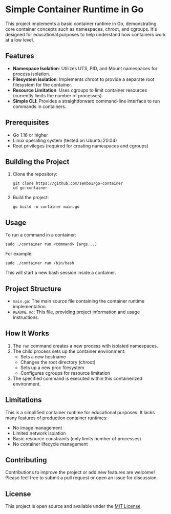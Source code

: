 # Simple Container Runtime in Go

This project implements a basic container runtime in Go, demonstrating core container concepts such as namespaces, chroot, and cgroups. It's designed for educational purposes to help understand how containers work at a low level.

## Features

- **Namespace Isolation**: Utilizes UTS, PID, and Mount namespaces for process isolation.
- **Filesystem Isolation**: Implements chroot to provide a separate root filesystem for the container.
- **Resource Limitation**: Uses cgroups to limit container resources (currently limits the number of processes).
- **Simple CLI**: Provides a straightforward command-line interface to run commands in containers.

## Prerequisites

- Go 1.16 or higher
- Linux operating system (tested on Ubuntu 20.04)
- Root privileges (required for creating namespaces and cgroups)

## Building the Project

1. Clone the repository:

   ```
   git clone https://github.com/senbo1/go-container
   cd go-container
   ```

2. Build the project:
   ```
   go build -o container main.go
   ```

## Usage

To run a command in a container:

```
sudo ./container run <command> [args...]
```

For example:

```
sudo ./container run /bin/bash
```

This will start a new bash session inside a container.

## Project Structure

- `main.go`: The main source file containing the container runtime implementation.
- `README.md`: This file, providing project information and usage instructions.

## How It Works

1. The `run` command creates a new process with isolated namespaces.
2. The child process sets up the container environment:
   - Sets a new hostname
   - Changes the root directory (chroot)
   - Sets up a new proc filesystem
   - Configures cgroups for resource limitation
3. The specified command is executed within this containerized environment.

## Limitations

This is a simplified container runtime for educational purposes. It lacks many features of production container runtimes:

- No image management
- Limited network isolation
- Basic resource constraints (only limits number of processes)
- No container lifecycle management

## Contributing

Contributions to improve the project or add new features are welcome! Please feel free to submit a pull request or open an issue for discussion.

## License

This project is open source and available under the [MIT License](LICENSE).
